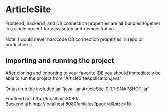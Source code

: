 # ArticleSite
Frontend, Backend, and DB connection properties are all bundled together in a single project for easy setup and demonstration.
<br><br>Note: I would never hardcode DB connection properties in repo or production :)

## Importing and running the project
After cloning and importing to your favorite IDE you should immediately be able to run the project from "ArticleSiteApplication.java"<br>
<br>Or just run the included jar "java -jar ArticleSite-0.0.1-SNAPSHOT.jar"

Frontend url: http://localhost:8080/
<br>Backend url: http://localhost:8080/articles?page=0&size=10

